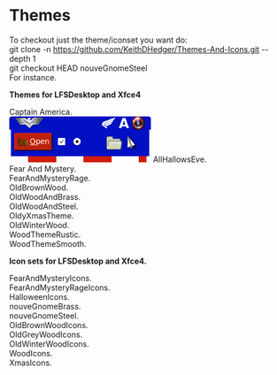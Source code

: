 # Themes

To checkout just the theme/iconset you want do:<br>
git clone -n https://github.com/KeithDHedger/Themes-And-Icons.git  --depth 1<br>
git checkout HEAD nouveGnomeSteel<br>
For instance.

**Themes for LFSDesktop and Xfce4**<br>

Captain America.<br>
![Alt text](pics/CaptainAmerica.png?raw=true "CaptainAmerica")
AllHallowsEve.<br>
Fear And Mystery.<br>
FearAndMysteryRage.<br>
OldBrownWood.<br>
OldWoodAndBrass.<br>
OldWoodAndSteel.<br>
OldyXmasTheme.<br>
OldWinterWood.<br>
WoodThemeRustic.<br>
WoodThemeSmooth.<br>


**Icon sets for LFSDesktop and Xfce4.**<br>

FearAndMysteryIcons.<br>
FearAndMysteryRageIcons.<br>
HalloweenIcons.<br>
nouveGnomeBrass.<br>
nouveGnomeSteel.<br>
OldBrownWoodIcons.<br>
OldGreyWoodIcons.<br>
OldWinterWoodIcons.<br>
WoodIcons.<br>
XmasIcons.<br>


